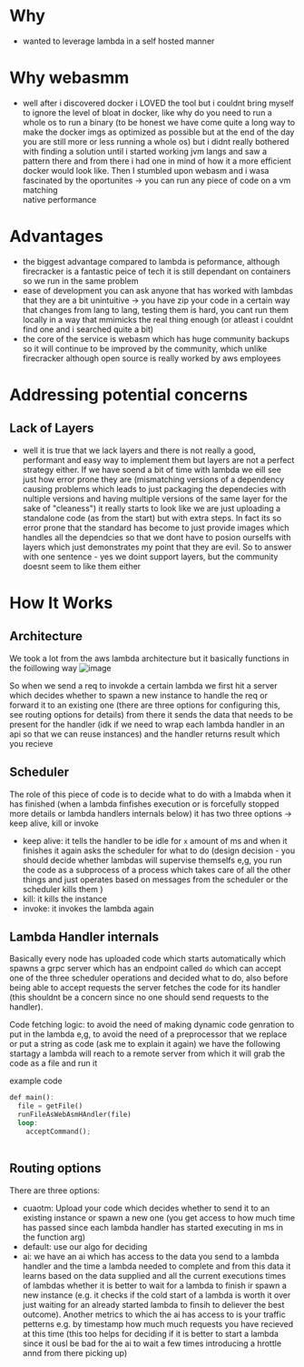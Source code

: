 # Why 
- wanted to leverage lambda in a self hosted manner

# Why webasmm
- well after i discovered docker i LOVED the tool but i couldnt bring myself to ignore the level of bloat
in docker, like why do you need to run a whole os to run a binary (to be honest we have come quite a long way
to make the docker imgs as optimized as possible but at the end of the day you are still more or less running
a whole os) but i didnt really bothered with finding a solution until i started working jvm langs and saw a
pattern there and from there i had one in mind of how it a more efficient docker would look like. Then I
stumbled upon webasm and i wasa fascinated by the oportunites -> you can run any piece of code on a vm matching \
native performance

# Advantages
- the biggest advantage compared to lambda is peformance, although firecracker is a fantastic peice of tech
it is still dependant on containers so we run in the same problem
- ease of development you can ask anyone that has worked with lambdas that they are a bit unintuitive -> you have
  zip your code in a certain way that changes from lang to lang, testing them is hard, you cant run them locally
in a way that mmimicks the real thing enough (or atleast i couldnt find one and i searched quite a bit)
- the core of the service is webasm which has huge community backups so it will continue to be improved by
the community, which unlike firecracker although open source is really worked by aws employees 

# Addressing potential concerns 
## Lack of Layers
- well it is true that we lack layers and there is not really a good, performant and easy way to implement them
but layers are not a perfect strategy either. If we have soend a bit of time with lambda we eill see just how
error prone they are (mismatching versions of a dependency causing problems which leads to just packaging the
dependecies with nultiple versions and having multiple versions of the same layer for the sake of "cleaness")
it really starts to look like we are just uploading a standalone code (as from the start) but with extra steps.
In fact its so error prone that the standard has become to just provide images which handles all the dependcies
so that we dont have to posion ourselfs with layers which just demonstrates my point that they are evil.
So to answer with one sentence - yes we doint support layers, but the community doesnt seem to like them either





# How It Works
## Architecture
We took a lot from the aws lambda architecture but it basically functions in the foillowing way 
![image](https://github.com/user-attachments/assets/8817cf86-bc8e-4bdd-a579-5ed84072369e)


So when we send a req to invokde a certain lambda we first hit a server which decides whether to spawn a new instance to handle the req or forward it to an existing one (there are three options for configuring this, see routing options for details) from there it sends the data that needs to be present for the handler (idk if we need to wrap each lambda handler in an api so that we can reuse instances) and the handler returns result which you recieve


## Scheduler 
The role of this piece of code is to decide what to do with a lmabda when it  has finished (when a lambda finfishes execution or is forcefully stopped more details or lambda handlers internals below) it has two three options -> keep alive, kill or invoke
- keep alive: it tells the handler to be idle for `x` amount of ms and when it finishes it again asks the scheduler for what to do (design decision - you should decide whether lambdas will supervise themselfs e,g, you run the code as a subprocess of a process which takes care of all the other things and just operates based on messages from the scheduler or the scheduler kills them )
-  kill: it kills the instance
-  invoke: it invokes the lambda again

## Lambda Handler internals 
Basically every node has uploaded code which starts automatically which spawns a grpc server which has an endpoint called `do` which can accept one of the three scheduler operations and decided what to do, also before being able to accept requests the server fetches the code for its handler (this shouldnt be a concern since no one should send requests to the handler). 

Code fetching logic: to avoid the need of making dynamic code genration to put in the lambda e,g, to avoid the need of a preprocessor that we replace or put a string as code (ask me to explain it again) we have the following startagy a lambda will reach to a remote server from which it will grab the code as a file and run it

example code
```rs 
def main():
  file = getFile()
  runFileAsWebAsmHAndler(file)
  loop:
    acceptCommand();
  


```



## Routing options
There are three options:
- cuaotm: Upload your code which decides whether to send it to an existing instance or spawn a new one (you get access to how much time  has passed since each lambda handler has started executing in ms in the function arg)
- default: use our algo for deciding 
- ai: we have an ai which has access to the data you send to a lambda handler and the time a lambda needed to complete and from this data it learns based on the data supplied and all the current executions times of lambdas whether it is better to wait for a lambda to finish ir spawn a new instance (e.g. it checks if the cold start of a lambda is worth it over just waiting for an already started lambda to finsih to deliever the best outcome). Another metrics to which the ai has access to is your traffic petterns e.g. by timestamp how much much requests you have recieved at this time (this too helps for deciding if it is better to start a lambda since it ousl be bad for the ai to wait a few times introducing a hrottle annd from there picking up)

